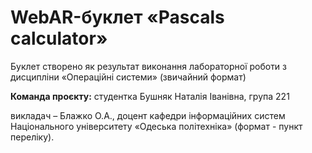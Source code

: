 # WebAR-буклет «Pascals calculator»
Буклет створено як результат виконання лабораторної роботи з дисципліни
«Операційні системи» (звичайний формат)

**Команда проєкту:**
студентка Бушняк Наталія Іванівна, група 221

викладач – Блажко О.А., доцент кафедри інформаційних систем Національного
університету «Одеська політехніка» (формат - пункт переліку).
